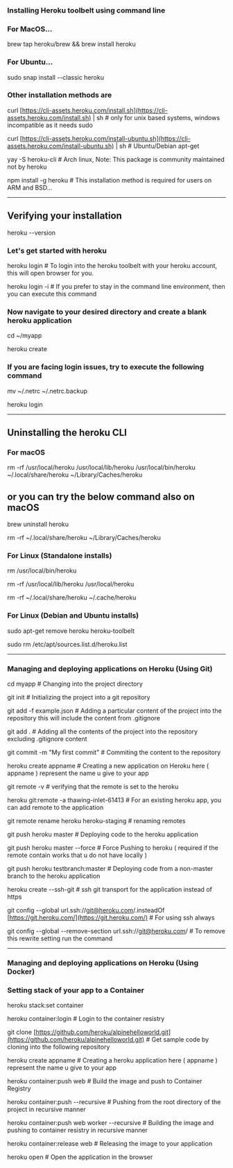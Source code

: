 ### Installing Heroku toolbelt using command line

### For MacOS...

brew tap heroku/brew && brew install heroku

### For Ubuntu...

sudo snap install --classic heroku


### Other installation methods are

curl [https://cli-assets.heroku.com/install.sh](https://cli-assets.heroku.com/install.sh) | sh # only for unix based systems, windows incompatible as it needs sudo

curl [https://cli-assets.heroku.com/install-ubuntu.sh](https://cli-assets.heroku.com/install-ubuntu.sh) | sh # Ubuntu/Debian apt-get

yay -S heroku-cli # Arch linux, Note: This package is community maintained not by heroku

npm install -g heroku # This installation method is required for users on ARM and BSD...

-----------------------------------------


## Verifying your installation

heroku --version

### Let's get started with heroku

heroku login # To login into the heroku toolbelt with your heroku account, this will open browser for you.

heroku login -i # If you prefer to stay in the command line environment, then you can execute this command

### Now navigate to your desired directory and create a blank heroku application

cd ~/myapp

heroku create

### If you are facing login issues, try to execute the following command

mv ~/.netrc ~/.netrc.backup

heroku login

-----------------------------------------

## Uninstalling the heroku CLI

### For macOS

rm -rf /usr/local/heroku /usr/local/lib/heroku /usr/local/bin/heroku ~/.local/share/heroku ~/Library/Caches/heroku

## or you can try the below command also on macOS

brew uninstall heroku

rm -rf ~/.local/share/heroku ~/Library/Caches/heroku

### For Linux (Standalone installs)

rm /usr/local/bin/heroku

rm -rf /usr/local/lib/heroku /usr/local/heroku

rm -rf ~/.local/share/heroku ~/.cache/heroku

### For Linux (Debian and Ubuntu installs)

sudo apt-get remove heroku heroku-toolbelt

sudo rm /etc/apt/sources.list.d/heroku.list

-----------------------------------------

### Managing and deploying applications on Heroku (Using Git) ###################################


cd myapp # Changing into the project directory

git init # Initializing the project into a git repository

git add -f example.json # Adding a particular content of the project into the repository this will include the content from .gitignore

git add . # Adding all the contents of the project into the repository excluding .gitignore content

git commit -m "My first commit" # Commiting the content to the repository

heroku create appname # Creating a new application on Heroku here ( appname ) represent the name u give to your app

git remote -v # verifying that the remote is set to the heroku

heroku git:remote -a thawing-inlet-61413 # For an existing heroku app, you can add remote to the application

git remote rename heroku heroku-staging # renaming remotes

git push heroku master # Deploying code to the heroku application

git push heroku master --force # Force Pushing to heroku ( required if the remote contain works that u do not have locally )

git push heroku testbranch:master # Deploying code from a non-master branch to the heroku application

heroku create --ssh-git # ssh git transport for the application instead of https

git config --global url.ssh://[git@heroku.com](mailto:git@heroku.com)/.insteadOf [https://git.heroku.com/](https://git.heroku.com/) # For using ssh always

git config --global --remove-section url.ssh://[git@heroku.com](mailto:git@heroku.com)/ # To remove this rewrite setting run the command

-----------------------------------------

### Managing and deploying applications on Heroku (Using Docker) ###################################


### Setting stack of your app to a Container

heroku stack:set container

heroku container:login # Login to the container resistry

git clone [https://github.com/heroku/alpinehelloworld.git](https://github.com/heroku/alpinehelloworld.git) # Get sample code by cloning into the following repository

heroku create appname # Creating a heroku application here ( appname ) represent the name u give to your app

heroku container:push web # Build the image and push to Container Registry

heroku container:push --recursive # Pushing from the root directory of the project in recursive manner

heroku container:push web worker --recursive # Building the image and pushing to container resistry in recursive manner

heroku container:release web # Releasing the image to your application

heroku open # Open the application in the browser



